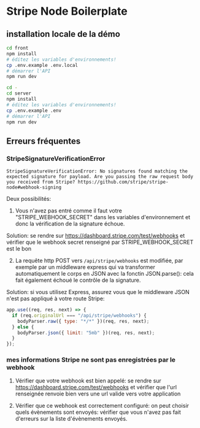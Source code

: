 # Stripe Node Boilerplate

## installation locale de la démo

```sh
cd front
npm install
# éditez les variables d'environnements!
cp .env.example .env.local
# démarrer l'API
npm run dev

cd -
cd server
npm install
# éditez les variables d'environnements!
cp .env.example .env
# démarrer l'API
npm run dev
```

## Erreurs fréquentes

### StripeSignatureVerificationError

```
StripeSignatureVerificationError: No signatures found matching the expected signature for payload. Are you passing the raw request body you received from Stripe? https://github.com/stripe/stripe-node#webhook-signing
```

Deux possibilités:

1. Vous n'avez pas entré comme il faut votre "STRIPE_WEBHOOK_SECRET" dans les variables d'environnement et donc la vérification de la signature échoue.

Solution: se rendre sur https://dashboard.stripe.com/test/webhooks et vérifier que le webhook secret renseigné par STRIPE_WEBHOOK_SECRET est le bon

2. La requête http POST vers `/api/stripe/webhooks` est modifiée, par exemple par un middleware express qui va transformer automatiquement le corps en JSON avec la fonctin JSON.parse(): cela fait également échoué le contrôle de la signature.

Solution: si vous utilisez Express, assurez vous que le middleware JSON n'est pas appliqué à votre route Stripe:

```js
app.use((req, res, next) => {
  if (req.originalUrl === "/api/stripe/webhooks") {
    bodyParser.raw({ type: "*/*" })(req, res, next);
  } else {
    bodyParser.json({ limit: "5mb" })(req, res, next);
  }
});
```

### mes informations Stripe ne sont pas enregistrées par le webhook

1. Vérifier que votre webhook est bien appelé: se rendre sur https://dashboard.stripe.com/test/webhooks et vérifier que l'url renseignée renvoie bien vers une url valide vers votre application

2. Vérifier que ce webhook est correctement configuré: on peut choisir quels évènements sont envoyés: vérifier que vous n'avez pas fait d'erreurs sur la liste d'évènements envoyés.
